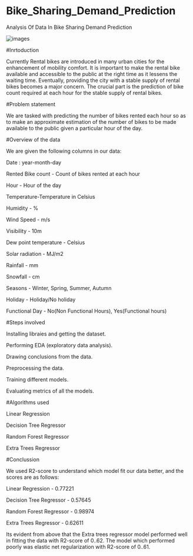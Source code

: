 # Bike_Sharing_Demand_Prediction
Analysis Of Data In Bike Sharing Demand Prediction

![images](https://user-images.githubusercontent.com/105944539/180010191-5095bdbf-4ff0-43ef-a289-ee95a89a4d52.jpg)

#Inrtoduction

Currently Rental bikes are introduced in many urban cities for the enhancement of mobility comfort. It is important to make the rental bike available and accessible to the public at the right time as it lessens the waiting time. Eventually, providing the city with a stable supply of rental bikes becomes a major concern. The crucial part is the prediction of bike count required at each hour for the stable supply of rental bikes.


#Problem statement

We are tasked with predicting the number of bikes rented each hour so as to make an approximate estimation of the number of bikes to be made available to the public given a particular hour of the day.


#Overview of the data

 We are given the following columns in our data:

Date : year-month-day

Rented Bike count - Count of bikes rented at each hour

Hour - Hour of the day

Temperature-Temperature in Celsius

Humidity - %

Wind Speed - m/s

Visibility - 10m

Dew point temperature - Celsius

Solar radiation - MJ/m2

Rainfall - mm

Snowfall - cm

Seasons - Winter, Spring, Summer, Autumn

Holiday - Holiday/No holiday

Functional Day - No(Non Functional Hours), Yes(Functional hours)


#Steps involved

Installing libraies and getting the dataset.

Performing EDA (exploratory data analysis).

Drawing conclusions from the data.

Preprocessing the data.

Training different models.

Evaluating metrics of all the models.



#Algorithms used

Linear Regression

Decision Tree Regressor

Random Forest Regressor

Extra Trees Regressor


#Conclussion

We used R2-score to understand which model fit our data better, and the scores are as follows:

Linear Regression - 0.77221

Decision Tree Regressor - 0.57645

Random Forest Regressor - 0.98974

Extra Trees Regressor -  0.62611

Its evident from above that the Extra trees regressor model performed well in fitting the data with R2-score of 0..62. The model which performed poorly was elastic net regularization with R2-score of 0..61.
